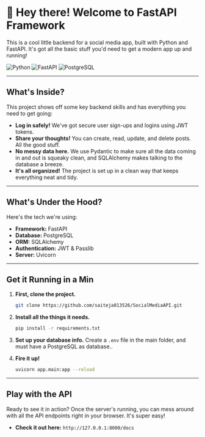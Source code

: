 # 📸 Hey there! Welcome to FastAPI Framework

This is a cool little backend for a social media app, built with Python and FastAPI. It's got all the basic stuff you'd need to get a modern app up and running!

![Python](https://img.shields.io/badge/Python-3.11-3776AB?style=for-the-badge&logo=python)
![FastAPI](https://img.shields.io/badge/FastAPI-0.9.0-05998b?style=for-the-badge&logo=fastapi)
![PostgreSQL](https://img.shields.io/badge/PostgreSQL-15-336791?style=for-the-badge&logo=postgresql)

---

## What's Inside?

This project shows off some key backend skills and has everything you need to get going:

- **Log in safely!** We've got secure user sign-ups and logins using JWT tokens.
- **Share your thoughts!** You can create, read, update, and delete posts. All the good stuff.
- **No messy data here.** We use Pydantic to make sure all the data coming in and out is squeaky clean, and SQLAlchemy makes talking to the database a breeze.
- **It's all organized!** The project is set up in a clean way that keeps everything neat and tidy.

---

## What's Under the Hood?

Here's the tech we're using:

- **Framework:** FastAPI
- **Database:** PostgreSQL
- **ORM:** SQLAlchemy
- **Authentication:** JWT & Passlib
- **Server:** Uvicorn

---

## Get it Running in a Min

1. **First, clone the project.**

    ```bash
    git clone https://github.com/saiteja013526/SocialMediaAPI.git
    ```

2. **Install all the things it needs.**

    ```bash
    pip install -r requirements.txt
    ```

3. **Set up your database info.** Create a `.env` file in the main folder, and must have a PostgreSQL as database..
4. **Fire it up!**

    ```bash
    uvicorn app.main:app --reload
    ```

---

## Play with the API

Ready to see it in action? Once the server's running, you can mess around with all the API endpoints right in your browser. It's super easy!

- **Check it out here:** `http://127.0.0.1:8000/docs`
